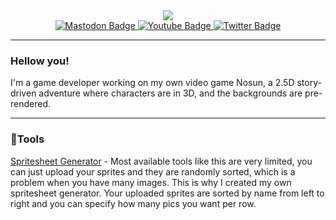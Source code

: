 <div id="header" align="center">
  <img src="https://media.giphy.com/media/2RiU1RUjyh4C4/giphy.gif"/>
    <div id="badges">
      <a href="https://socel.net/@unlitcolor">
        <img src="https://img.shields.io/badge/Mastodon-darkslateblue?style=for-the-badge&logo=mastodon&logoColor=white" alt="Mastodon Badge"/>
      </a>
      <a href="https://www.youtube.com/@UnlitColor">
        <img src="https://img.shields.io/badge/YouTube-red?style=for-the-badge&logo=youtube&logoColor=white" alt="Youtube Badge"/>
      </a>
      <a href="https://twitter.com/unlitColor">
        <img src="https://img.shields.io/badge/Twitter-blue?style=for-the-badge&logo=twitter&logoColor=white" alt="Twitter Badge"/>
  </a>
</div>
</div>

---

### Hellow you!

I'm a game developer working on my own video game Nosun, a 2.5D story-driven adventure where characters are in 3D, and the backgrounds are pre-rendered.

---
### 🔧Tools
[Spritesheet Generator](https://spritesheet.neocities.org/) - Most available tools like this are very limited, you can just upload your sprites and they are randomly sorted, which is a problem when you have many images. This is why I created my own spritesheet generator. Your uploaded sprites are sorted by name from left to right and you can specify how many pics you want per row.
